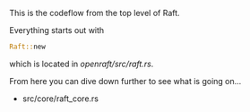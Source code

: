 
This is the codeflow from the top level of Raft.

Everything starts out with

```rust
Raft::new
```

which is located in *openraft/src/raft.rs*.  

From here you can dive down further to see what is going on...

* src/core/raft_core.rs
